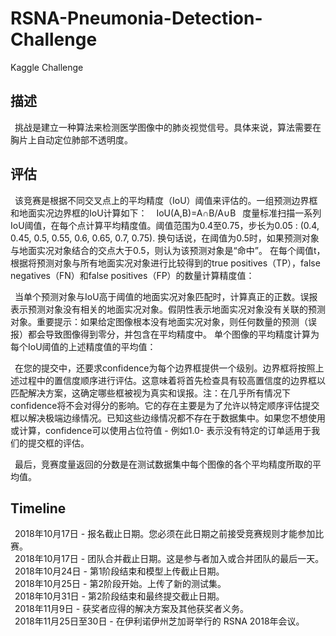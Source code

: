 # RSNA-Pneumonia-Detection-Challenge
Kaggle Challenge

## 描述
&#8194;挑战是建立一种算法来检测医学图像中的肺炎视觉信号。具体来说，算法需要在胸片上自动定位肺部不透明度。

## 评估
&#8194;该竞赛是根据不同交叉点上的平均精度（IoU）阈值来评估的。一组预测边界框和地面实况边界框的IoU计算如下：
&#8194;                              IoU(A,B)=A∩B/A∪B
&#8194;度量标准扫描一系列IoU阈值，在每个点计算平均精度值。阈值范围为0.4至0.75，步长为0.05 : (0.4, 0.45, 0.5, 0.55, 0.6, 0.65, 0.7, 0.75). 换句话说，在阈值为0.5时，如果预测对象与地面实况对象结合的交点大于0.5，则认为该预测对象是“命中”。
在每个阈值t，根据将预测对象与所有地面实况对象进行比较得到的true positives（TP），false negatives（FN）和false positives（FP）的数量计算精度值：

&#8194;当单个预测对象与IoU高于阈值的地面实况对象匹配时，计算真正的正数。误报表示预测对象没有相关的地面实况对象。假阴性表示地面实况对象没有关联的预测对象。重要提示：如果给定图像根本没有地面实况对象，则任何数量的预测（误报）都会导致图像得到零分，并包含在平均精度中。
单个图像的平均精度计算为每个IoU阈值的上述精度值的平均值：

&#8194;在您的提交中，还要求confidence为每个边界框提供一个级别。边界框将按照上述过程中的置信度顺序进行评估。这意味着将首先检查具有较高置信度的边界框以匹配解决方案，这确定哪些框被视为真实和误报。注：在几乎所有情况下confidence将不会对得分的影响。它的存在主要是为了允许以特定顺序评估提交框以解决极端边缘情况。已知这些边缘情况都不存在于数据集中。如果您不想使用或计算，confidence可以使用占位符值 - 例如1.0- 表示没有特定的订单适用于我们的提交框的评估。

&#8194;最后，竞赛度量返回的分数是在测试数据集中每个图像的各个平均精度所取的平均值。

## Timeline
&#8194;2018年10月17日 - 报名截止日期。您必须在此日期之前接受竞赛规则才能参加比赛。  
&#8194;2018年10月17日 - 团队合并截止日期。这是参与者加入或合并团队的最后一天。  
&#8194;2018年10月24日 - 第1阶段结束和模型上传截止日期。  
&#8194;2018年10月25日 - 第2阶段开始。上传了新的测试集。  
&#8194;2018年10月31日 - 第2阶段结束和最终提交截止日期。  
&#8194;2018年11月9日 - 获奖者应得的解决方案及其他获奖者义务。  
&#8194;2018年11月25日至30日 - 在伊利诺伊州芝加哥举行的 RSNA 2018年会议。    
